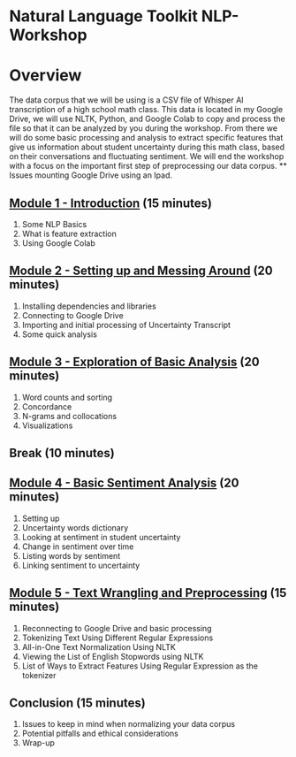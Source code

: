 # Natural Language Toolkit NLP-Workshop
# Overview
The data corpus that we will be using is a CSV file of Whisper AI transcription of a high school math class. This data is located in my Google Drive, we will use NLTK, Python, and Google Colab to copy and process the file so that it can be analyzed by you during the workshop. From there we will do some basic processing and analysis to extract specific features that give us information about student uncertainty during this math class, based on their conversations and fluctuating sentiment. We will end the workshop with a focus on the important first step of preprocessing our data corpus.
** Issues mounting Google Drive using an Ipad.
## [Module 1 - Introduction](https://github.com/mrhallonline/NLP-Workshop/blob/main/Module_1_Workshop_Setting_Up_Natural_Language_Toolkit_(NLTK)_V3.ipynb) (15 minutes)
1. Some NLP Basics
2. What is feature extraction 
3. Using Google Colab
## [Module 2 - Setting up and Messing Around](https://github.com/mrhallonline/NLP-Workshop/blob/main/Module_2_Workshop_Setting_Up_Natural_Language_Toolkit_(NLTK)_V3.ipynb) (20 minutes)
1. Installing dependencies and libraries
2. Connecting to Google Drive
3. Importing and initial processing of Uncertainty Transcript
4. Some quick analysis
## [Module 3 - Exploration of Basic Analysis](https://github.com/mrhallonline/NLP-Workshop/blob/main/Module_3_Basic_analysis_and_Analysis_Workshop_Natural_Language_Toolkit_(NLTK)_V3.ipynb) (20 minutes)
1. Word counts and sorting
2. Concordance
3. N-grams and collocations
4. Visualizations
## Break (10 minutes)
## [Module 4 - Basic Sentiment Analysis](https://github.com/mrhallonline/NLP-Workshop/blob/main/Module_4_Running_Basic_Sentiment_Analysis_Workshop_Natural_Language_Toolkit_(NLTK)_V3.ipynb) (20 minutes)
1. Setting up
2. Uncertainty words dictionary
3. Looking at sentiment in student uncertainty
4. Change in sentiment over time
5. Listing words by sentiment
6. Linking sentiment to uncertainty
## [Module 5 - Text Wrangling and Preprocessing](https://github.com/mrhallonline/NLP-Workshop/blob/main/Module_5_Basics_of_Text_Preprocessing_Workshop_Natural_Language_Toolkit_(NLTK)_V3.ipynb) (15 minutes)
1. Reconnecting to Google Drive and basic processing
2. Tokenizing Text Using Different Regular Expressions
3. All-in-One Text Normalization Using NLTK
4. Viewing the List of English Stopwords using NLTK
5. List of Ways to Extract Features Using Regular Expression as the tokenizer
## Conclusion (15 minutes)
1. Issues to keep in mind when normalizing your data corpus
2. Potential pitfalls and ethical considerations
3. Wrap-up
